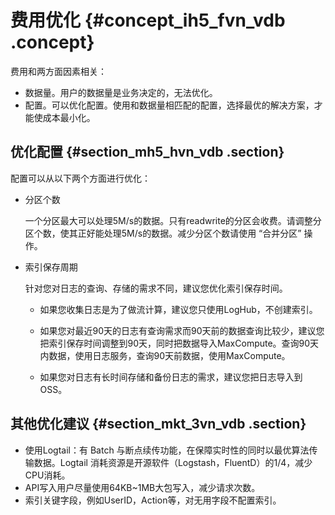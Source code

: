 # 费用优化 {#concept_ih5_fvn_vdb .concept}

费用和两方面因素相关：

-   数据量。用户的数据量是业务决定的，无法优化。
-   配置。可以优化配置。使用和数据量相匹配的配置，选择最优的解决方案，才能使成本最小化。

## 优化配置 {#section_mh5_hvn_vdb .section}

配置可以从以下两个方面进行优化：

-   分区个数

    一个分区最大可以处理5M/s的数据。只有readwrite的分区会收费。请调整分区个数，使其正好能处理5M/s的数据。减少分区个数请使用 “合并分区” 操作。

-   索引保存周期

    针对您对日志的查询、存储的需求不同，建议您优化索引保存时间。

    -   如果您收集日志是为了做流计算，建议您只使用LogHub，不创建索引。

    -   如果您对最近90天的日志有查询需求而90天前的数据查询比较少，建议您把索引保存时间调整到90天，同时把数据导入MaxCompute。查询90天内数据，使用日志服务，查询90天前数据，使用MaxCompute。

    -   如果您对日志有长时间存储和备份日志的需求，建议您把日志导入到OSS。


## 其他优化建议 {#section_mkt_3vn_vdb .section}

-   使用Logtail：有 Batch 与断点续传功能，在保障实时性的同时以最优算法传输数据。Logtail 消耗资源是开源软件（Logstash，FluentD）的1/4，减少CPU消耗。
-   API写入用户尽量使用64KB~1MB大包写入，减少请求次数。
-   索引关键字段，例如UserID，Action等，对无用字段不配置索引。


